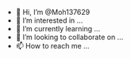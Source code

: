 - 👋 Hi, I’m @Moh137629
- 👀 I’m interested in ...
- 🌱 I’m currently learning ...
- 💞️ I’m looking to collaborate on ...
- 📫 How to reach me ...

<!---
Moh137629/Moh137629 is a ✨ special ✨ repository because its `README.md` (this file) appears on your GitHub profile.
You can click the Preview link to take a look at your changes.
--->
